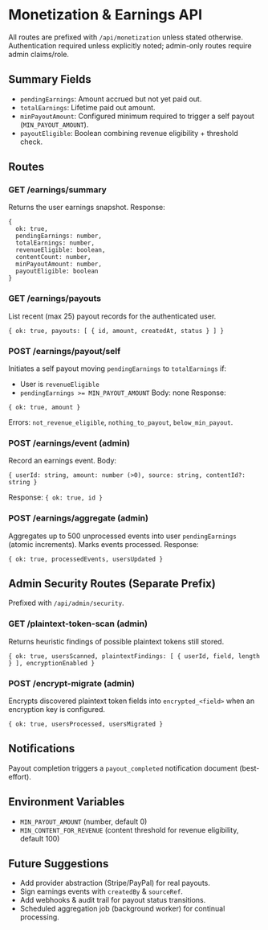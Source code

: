 # Monetization & Earnings API

All routes are prefixed with `/api/monetization` unless stated otherwise.
Authentication required unless explicitly noted; admin-only routes require admin claims/role.

## Summary Fields
- `pendingEarnings`: Amount accrued but not yet paid out.
- `totalEarnings`: Lifetime paid out amount.
- `minPayoutAmount`: Configured minimum required to trigger a self payout (`MIN_PAYOUT_AMOUNT`).
- `payoutEligible`: Boolean combining revenue eligibility + threshold check.

## Routes

### GET /earnings/summary
Returns the user earnings snapshot.
Response:
```
{
  ok: true,
  pendingEarnings: number,
  totalEarnings: number,
  revenueEligible: boolean,
  contentCount: number,
  minPayoutAmount: number,
  payoutEligible: boolean
}
```

### GET /earnings/payouts
List recent (max 25) payout records for the authenticated user.
```
{ ok: true, payouts: [ { id, amount, createdAt, status } ] }
```

### POST /earnings/payout/self
Initiates a self payout moving `pendingEarnings` to `totalEarnings` if:
- User is `revenueEligible`
- `pendingEarnings >= MIN_PAYOUT_AMOUNT`
Body: none
Response:
```
{ ok: true, amount }
```
Errors: `not_revenue_eligible`, `nothing_to_payout`, `below_min_payout`.

### POST /earnings/event (admin)
Record an earnings event.
Body:
```
{ userId: string, amount: number (>0), source: string, contentId?: string }
```
Response: `{ ok: true, id }`

### POST /earnings/aggregate (admin)
Aggregates up to 500 unprocessed events into user `pendingEarnings` (atomic increments). Marks events processed.
Response:
```
{ ok: true, processedEvents, usersUpdated }
```

## Admin Security Routes (Separate Prefix)
Prefixed with `/api/admin/security`.

### GET /plaintext-token-scan (admin)
Returns heuristic findings of possible plaintext tokens still stored.
```
{ ok: true, usersScanned, plaintextFindings: [ { userId, field, length } ], encryptionEnabled }
```

### POST /encrypt-migrate (admin)
Encrypts discovered plaintext token fields into `encrypted_<field>` when an encryption key is configured.
```
{ ok: true, usersProcessed, usersMigrated }
```

## Notifications
Payout completion triggers a `payout_completed` notification document (best-effort).

## Environment Variables
- `MIN_PAYOUT_AMOUNT` (number, default 0)
- `MIN_CONTENT_FOR_REVENUE` (content threshold for revenue eligibility, default 100)

## Future Suggestions
- Add provider abstraction (Stripe/PayPal) for real payouts.
- Sign earnings events with `createdBy` & `sourceRef`.
- Add webhooks & audit trail for payout status transitions.
- Scheduled aggregation job (background worker) for continual processing.

